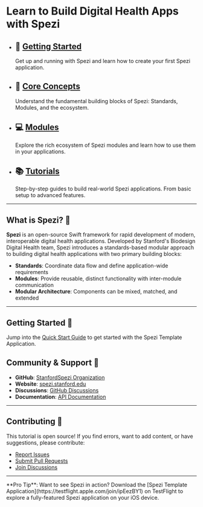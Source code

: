 # Learn to Build Digital Health Apps with Spezi

<div class="grid cards" markdown>

-   🚀 **[Getting Started](getting-started/your-first-app.md)**
    ---
    Get up and running with Spezi and learn how to create your first Spezi application.
-   📖 **[Core Concepts](core-concepts/overview.md)**
    ---
    Understand the fundamental building blocks of Spezi: Standards, Modules, and the ecosystem.

-   💻 **[Modules](modules/overview.md)**
    ---
    Explore the rich ecosystem of Spezi modules and learn how to use them in your applications.

-   📚 **[Tutorials](tutorials/overview.md)**
    ---
    Step-by-step guides to build real-world Spezi applications. From basic setup to advanced features.


</div>

---

## What is Spezi? 🤔

**Spezi** is an open-source Swift framework for rapid development of modern, interoperable digital health applications. Developed by Stanford's Biodesign Digital Health team, Spezi introduces a standards-based modular approach to building digital health applications with two primary building blocks:

- **Standards**: Coordinate data flow and define application-wide requirements
- **Modules**: Provide reusable, distinct functionality with inter-module communication
- **Modular Architecture**: Components can be mixed, matched, and extended

---

## Getting Started 🚀

Jump into the [Quick Start Guide](getting-started/your-first-app.md) to get started with the Spezi Template Application.


## Community & Support 💬

- **GitHub**: [StanfordSpezi Organization](https://github.com/StanfordSpezi)
- **Website**: [spezi.stanford.edu](https://spezi.stanford.edu)
- **Discussions**: [GitHub Discussions](https://github.com/orgs/StanfordSpezi/discussions)
- **Documentation**: [API Documentation](https://swiftpackageindex.com/StanfordSpezi/Spezi/documentation)

---

## Contributing 🤝

This tutorial is open source! If you find errors, want to add content, or have suggestions, please contribute:

- [Report Issues](https://github.com/StanfordSpezi/Spezi/issues)
- [Submit Pull Requests](https://github.com/StanfordSpezi/Spezi/pulls)
- [Join Discussions](https://github.com/orgs/StanfordSpezi/discussions)

---

<div class="admonition tip" markdown="1">
**Pro Tip**: Want to see Spezi in action? Download the [Spezi Template Application](https://testflight.apple.com/join/ipEezBY1) on TestFlight to explore a fully-featured Spezi application on your iOS device.
</div>